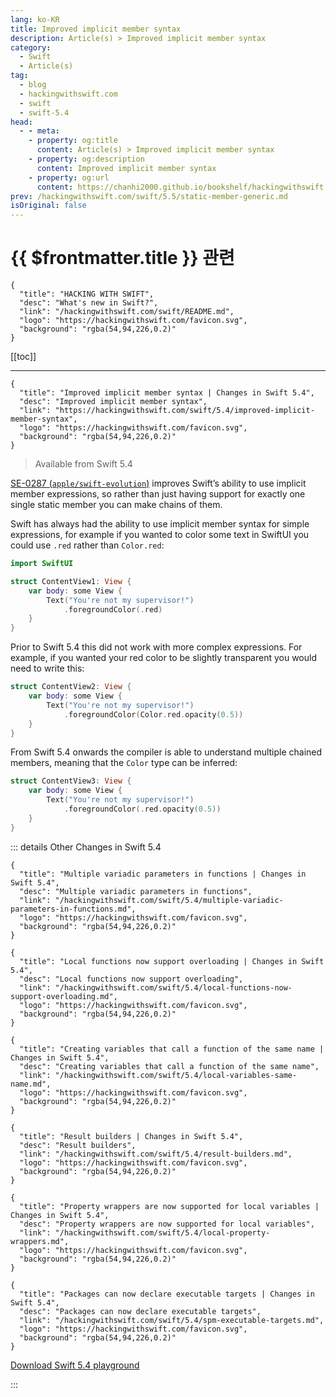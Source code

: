 ```yaml
---
lang: ko-KR
title: Improved implicit member syntax
description: Article(s) > Improved implicit member syntax
category:
  - Swift
  - Article(s)
tag: 
  - blog
  - hackingwithswift.com
  - swift
  - swift-5.4
head:
  - - meta:
    - property: og:title
      content: Article(s) > Improved implicit member syntax
    - property: og:description
      content: Improved implicit member syntax
    - property: og:url
      content: https://chanhi2000.github.io/bookshelf/hackingwithswift.com/swift/5.4/improved-implicit-member-syntax.html
prev: /hackingwithswift.com/swift/5.5/static-member-generic.md
isOriginal: false
---
```


# {{ $frontmatter.title }} 관련

```component VPCard
{
  "title": "HACKING WITH SWIFT",
  "desc": "What's new in Swift?",
  "link": "/hackingwithswift.com/swift/README.md",
  "logo": "https://hackingwithswift.com/favicon.svg",
  "background": "rgba(54,94,226,0.2)"
}
```

[[toc]]

---

```component VPCard
{
  "title": "Improved implicit member syntax | Changes in Swift 5.4",
  "desc": "Improved implicit member syntax",
  "link": "https://hackingwithswift.com/swift/5.4/improved-implicit-member-syntax", 
  "logo": "https://hackingwithswift.com/favicon.svg",
  "background": "rgba(54,94,226,0.2)"
}
```

> Available from Swift 5.4

[SE-0287 (<FontIcon icon="iconfont icon-github"/>`apple/swift-evolution`)](https://github.com/apple/swift-evolution/blob/main/proposals/0287-implicit-member-chains.md) improves Swift’s ability to use implicit member expressions, so rather than just having support for exactly one single static member you can make chains of them.

Swift has always had the ability to use implicit member syntax for simple expressions, for example if you wanted to color some text in SwiftUI you could use `.red` rather than `Color.red`:

```swift
import SwiftUI

struct ContentView1: View {
    var body: some View {
        Text("You're not my supervisor!")
            .foregroundColor(.red)
    }
}
```

Prior to Swift 5.4 this did not work with more complex expressions. For example, if you wanted your red color to be slightly transparent you would need to write this:

```swift
struct ContentView2: View {
    var body: some View {
        Text("You're not my supervisor!")
            .foregroundColor(Color.red.opacity(0.5))
    }
}
```

From Swift 5.4 onwards the compiler is able to understand multiple chained members, meaning that the `Color` type can be inferred:

```swift
struct ContentView3: View {
    var body: some View {
        Text("You're not my supervisor!")
            .foregroundColor(.red.opacity(0.5))
    }
}
```

::: details Other Changes in Swift 5.4
<!-- 
```component VPCard
{
  "title": "Improved implicit member syntax | Changes in Swift 5.4",
  "desc": "Improved implicit member syntax",
  "link": "/hackingwithswift.com/swift/5.4/improved-implicit-member-syntax.md",
  "logo": "https://hackingwithswift.com/favicon.svg",
  "background": "rgba(54,94,226,0.2)"
}
```
-->
```component VPCard
{
  "title": "Multiple variadic parameters in functions | Changes in Swift 5.4",
  "desc": "Multiple variadic parameters in functions",
  "link": "/hackingwithswift.com/swift/5.4/multiple-variadic-parameters-in-functions.md",
  "logo": "https://hackingwithswift.com/favicon.svg",
  "background": "rgba(54,94,226,0.2)"
}
```

```component VPCard
{
  "title": "Local functions now support overloading | Changes in Swift 5.4",
  "desc": "Local functions now support overloading",
  "link": "/hackingwithswift.com/swift/5.4/local-functions-now-support-overloading.md",
  "logo": "https://hackingwithswift.com/favicon.svg",
  "background": "rgba(54,94,226,0.2)"
}
```

```component VPCard
{
  "title": "Creating variables that call a function of the same name | Changes in Swift 5.4",
  "desc": "Creating variables that call a function of the same name",
  "link": "/hackingwithswift.com/swift/5.4/local-variables-same-name.md",
  "logo": "https://hackingwithswift.com/favicon.svg",
  "background": "rgba(54,94,226,0.2)"
}
```

```component VPCard
{
  "title": "Result builders | Changes in Swift 5.4",
  "desc": "Result builders",
  "link": "/hackingwithswift.com/swift/5.4/result-builders.md",
  "logo": "https://hackingwithswift.com/favicon.svg",
  "background": "rgba(54,94,226,0.2)"
}
```

```component VPCard
{
  "title": "Property wrappers are now supported for local variables | Changes in Swift 5.4",
  "desc": "Property wrappers are now supported for local variables",
  "link": "/hackingwithswift.com/swift/5.4/local-property-wrappers.md",
  "logo": "https://hackingwithswift.com/favicon.svg",
  "background": "rgba(54,94,226,0.2)"
}
```

```component VPCard
{
  "title": "Packages can now declare executable targets | Changes in Swift 5.4",
  "desc": "Packages can now declare executable targets",
  "link": "/hackingwithswift.com/swift/5.4/spm-executable-targets.md",
  "logo": "https://hackingwithswift.com/favicon.svg",
  "background": "rgba(54,94,226,0.2)"
}
```

[<FontIcon icon="fas fa-file-zipper"/>Download Swift 5.4 playground](https://hackingwithswift.com/files/playgrounds/swift/playground-5-3-to-5-4.playground.zip)

:::

